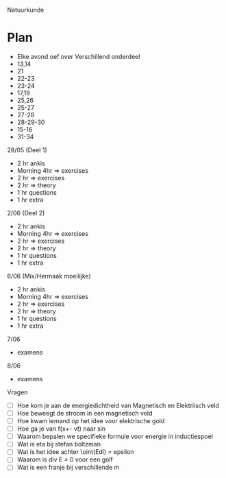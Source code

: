 Natuurkunde
# Plan
- Elke avond oef over Verschillend onderdeel
- 13,14
- 21
- 22-23
- 23-24
- 17,19
- 25,26
- 25-27
- 27-28
- 28-29-30
- 15-16
- 31-34

28/05 (Deel 1)
- 2 hr ankis
- Morning 4hr => exercises 
- 2 hr => exercises
- 2 hr => theory
- 1 hr questions
- 1 hr extra

2/06 (Deel 2)
- 2 hr ankis
- Morning 4hr => exercises 
- 2 hr => exercises
- 2 hr => theory
- 1 hr questions
- 1 hr extra

6/06 (Mix/Hermaak moeilijke)
- 2 hr ankis
- Morning 4hr => exercises 
- 2 hr => exercises
- 2 hr => theory
- 1 hr questions
- 1 hr extra

7/06 
- examens

8/06
- examens


Vragen
- [ ]  Hoe kom je aan de energiedichtheid van Magnetisch en Elektriisch veld
- [ ]  Hoe beweegt de stroom in een magnetisch veld
- [ ]  Hoe kwam iemand op het idee voor elektrische gold
- [ ]  Hoe ga je van f(x+- vt) naar sin
- [ ]  Waarom bepalen we specifieke formule voor energie in inductiespoel
- [ ]  Wat is eta bij stefan boltzman
- [ ]  Wat is het idee achter \oint(Edl) = epsilon
- [ ]  Waarom is div E = 0 voor een golf
- [ ]  Wat is een franje bij verschillende m
